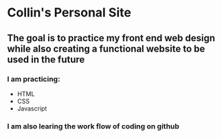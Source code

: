 # Collin's Personal Site
## The goal is to practice my front end web design while also creating a functional website to be used in the future
### I am practicing:
* HTML
* CSS
* Javascript

### I am also learing the work flow of coding on github
